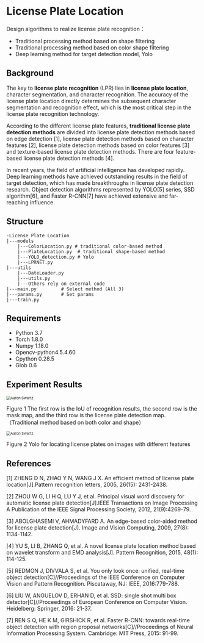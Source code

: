 # License Plate Location 

Design algorithms to realize license plate recognition：

- Traditional processing method based on shape filtering
- Traditional processing method based on color shape filtering
- Deep learning method for target detection model, Yolo

## Background

The key to **license plate recognition** (LPR) lies in **license plate location**, character segmentation, and character recognition. The accuracy of the license plate location directly determines the subsequent character segmentation and recognition effect, which is the most critical step in the license plate recognition technology.

According to the different license plate features, **traditional license plate detection methods** are divided into license plate detection methods based on edge detection [1], license plate detection methods based on character features [2], license plate detection methods based on color features [3] and texture-based license plate detection methods. There are four feature-based license plate detection methods [4].

In recent years, the field of artificial intelligence has developed rapidly. Deep learning methods have achieved outstanding results in the field of target detection, which has made breakthroughs in license plate detection research. Object detection algorithms represented by YOLO[5] series, SSD algorithm[6], and Faster R-CNN[7] have achieved extensive and far-reaching influence.

## Structure

```
-License Plate Location
|---models
	|---ColorLocation.py # traditional color-based method
	|---PlateLocation.py  # traditional shape-based method
	|---YOLO_detection.py # Yolo
	|---LPRNET.py
|---utils
	|---DateLoader.py
	|---utils.py
	|---Others rely on external code
|---main.py 		# Select method (All 3) 
|---params.py       # Set params
|---train.py
```

## Requirements

- Python 3.7 
- Torch 1.8.0 
- Numpy 1.18.0 
- Opencv-python4.5.4.60 
- Cpython 0.28.5 
- Glob 0.6

## Experiment Results

<img src="https://github.com/supergirl-os/License-Plate-Recognition/raw/main/res2.png" alt="Aaron Swartz" style="zoom:67%;" />

Figure 1 The first row is the IoU of recognition results, the second row is the mask map, and the third row is the license plate detection map. （Traditional method based on both color and shape）



<img src="https://github.com/supergirl-os/License-Plate-Recognition/raw/main/res3.png" alt="Aaron Swartz" style="zoom:67%;" />

Figure 2 Yolo for locating license plates on images with different features

## References

[1] ZHENG D N, ZHAO Y N, WANG J X. An efficient method of license plate location[J].Pattern recognition letters, 2005, 26(15): 2431-2438. 

[2] ZHOU W G, LI H Q, LU Y J, et al. Principal visual word discovery for automatic license plate detection[J].IEEE Transactions on Image Processing A Publication of the IEEE Signal Processing Society, 2012, 21(9):4269-79. 

[3] ABOLGHASEMI V, AHMADYFARD A. An edge-based color-aided method for license plate detection[J]. Image and Vision Computing, 2009, 27(8): 1134-1142. 

[4] YU S, LI B, ZHANG Q, et al. A novel license plate location method based on wavelet transform and EMD analysis[J]. Pattern Recognition, 2015, 48(1): 114-125. 

[5] REDMON J, DIVVALA S, et al. You only look once: unified, real-time object detection[C]//Proceedings of the IEEE Conference on Computer Vision and Pattern Recognition. Piscataway, NJ: IEEE, 2016:779-788. 

[6] LIU W, ANGUELOV D, ERHAN D, et al. SSD: single shot multi box detector[C]//Proceedings of European Conference on Computer Vision. Heidelberg: Springer, 2016: 21-37. 

[7] REN S Q, HE K M, GIRSHICK R, et al. Faster R-CNN: towards real-time object detection with region proposal networks[C]//Proceedings of Neural Information Processing System. Cambridge: MIT Press, 2015: 91-99.